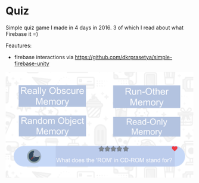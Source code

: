 # Quiz
Simple quiz game I made in 4 days in 2016. 3 of which I read about what Firebase it =)

Feautures:
* firebase interactions via https://github.com/dkrprasetya/simple-firebase-unity

![](Images/Screenshot_0.png)
